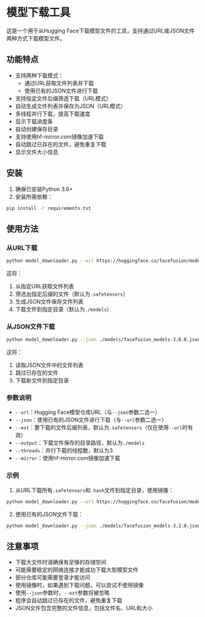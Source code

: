 # 模型下载工具

这是一个用于从Hugging Face下载模型文件的工具，支持通过URL或JSON文件两种方式下载模型文件。

## 功能特点

- 支持两种下载模式：
  - 通过URL获取文件列表并下载
  - 使用已有的JSON文件进行下载
- 支持指定文件后缀筛选下载（URL模式）
- 自动生成文件列表并保存为JSON（URL模式）
- 多线程并行下载，提高下载速度
- 显示下载进度条
- 自动创建保存目录
- 支持使用hf-mirror.com镜像加速下载
- 自动跳过已存在的文件，避免重复下载
- 显示文件大小信息

## 安装

1. 确保已安装Python 3.6+
2. 安装所需依赖：

```bash
pip install -r requirements.txt
```

## 使用方法

### 从URL下载

```bash
python model_downloader.py --url https://huggingface.co/facefusion/models-3.0.0/tree/main
```

这将：
1. 从指定URL获取文件列表
2. 筛选出指定后缀的文件（默认为`.safetensors`）
3. 生成JSON文件保存文件列表
4. 下载文件到指定目录（默认为`./models`）

### 从JSON文件下载

```bash
python model_downloader.py --json ./models/facefusion_models-3.0.0.json
```

这将：
1. 读取JSON文件中的文件列表
2. 跳过已存在的文件
3. 下载新文件到指定目录

### 参数说明

- `--url`：Hugging Face模型仓库URL（与`--json`参数二选一）
- `--json`：使用已有的JSON文件进行下载（与`--url`参数二选一）
- `--ext`：要下载的文件后缀列表，默认为`.safetensors`（仅在使用`--url`时有效）
- `--output`：下载文件保存的目录路径，默认为`./models`
- `--threads`：并行下载的线程数，默认为3
- `--mirror`：使用hf-mirror.com镜像加速下载

### 示例

1. 从URL下载所有`.safetensors`和`.hash`文件到指定目录，使用镜像：

```bash
python model_downloader.py --url https://huggingface.co/facefusion/models-3.2.0/tree/main --ext .safetensors .hash --output ./downloaded_models --threads 5 --mirror
```

2. 使用已有的JSON文件下载：

```bash
python model_downloader.py --json ./models/facefusion_models-3.2.0.json --output ./downloaded_models --threads 5 --mirror
```

## 注意事项

- 下载大文件时请确保有足够的存储空间
- 可能需要稳定的网络连接才能成功下载大型模型文件
- 部分仓库可能需要登录才能访问
- 使用镜像时，如果遇到下载问题，可以尝试不使用镜像
- 使用`--json`参数时，`--ext`参数将被忽略
- 程序会自动跳过已存在的文件，避免重复下载
- JSON文件包含完整的文件信息，包括文件名、URL和大小 